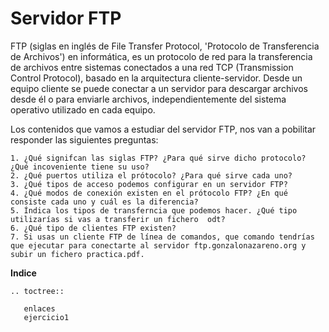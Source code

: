 # Servidor FTP


FTP (siglas en inglés de File Transfer Protocol, 'Protocolo de Transferencia de Archivos') en informática, es un protocolo de red para la transferencia de archivos entre sistemas conectados a una red TCP (Transmission Control Protocol), basado en la arquitectura cliente-servidor. Desde un equipo cliente se puede conectar a un servidor para descargar archivos desde él o para enviarle archivos, independientemente del sistema operativo utilizado en cada equipo.

Los contenidos que vamos a estudiar del servidor FTP, nos van a pobilitar responder las siguientes preguntas:

	1. ¿Qué signifcan las siglas FTP? ¿Para qué sirve dicho protocolo? ¿Qué incoveniente tiene su uso?
	2. ¿Qué puertos utiliza el prótocolo? ¿Para qué sirve cada uno?
	3. ¿Qué tipos de acceso podemos configurar en un servidor FTP?
	4. ¿Qué modos de conexión existen en el prótocolo FTP? ¿En qué consiste cada uno y cuál es la diferencia?
	5. Índica los tipos de transferncia que podemos hacer. ¿Qué tipo utilizarías si vas a transferir un fichero  odt?
	6. ¿Qué tipo de clientes FTP existen?
	7. Si usas un cliente FTP de línea de comandos, que comando tendrías que ejecutar para conectarte al servidor ftp.gonzalonazareno.org y subir un fichero practica.pdf.


**Indice**
```eval_rst
.. toctree::
   
   enlaces
   ejercicio1
```
   
